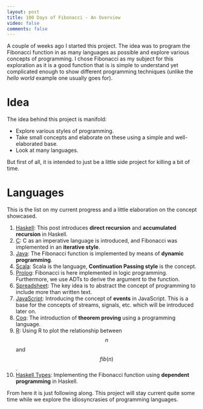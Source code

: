 ```yaml
---
layout: post
title: 100 Days of Fibonacci - An Overview
video: false
comments: false
---
```


A couple of weeks ago I started this project. The idea was to program
the Fibonacci function in as many languages as possible
and explore various concepts of
programming. I chose Fibonacci as my subject for this exploration as
it is a good function that is is simple to understand yet complicated
enough to show different programming techniques (unlike the _hello world_
example one usually goes for).

# Idea
The idea behind this project is manifold:

* Explore various styles of programming.
* Take small concepts and elaborate on these using a simple
  and well-elaborated base.
* Look at many languages.

But first of all, it is intended to just be a little side project
for killing a bit of time.

# Languages
This is the list on my current progress and a little elaboration on
the concept showcased.

1. [Haskell](http://buchi.dk/blog/100-days-of-fibonacci-day-0-haskell/):
   This post introduces __direct recursion__ and __accumulated recursion__
   in Haskell.
2. [C](http://buchi.dk/blog/100-days-of-fibonacci-day-1-c/):
   C as an imperative language is introduced, and Fibonacci was implemented
   in an __iterative style__.
3. [Java](http://buchi.dk/blog/100-days-of-fibonacci-day-2-java/):
   The Fibonacci function is implemented by means of
   __dynamic programming__.
4. [Scala](http://buchi.dk/blog/100-days-of-fibonacci-day-3-scala/):
   Scala is the language, __Continuation Passing style__ is the concept.
5. [Prolog](http://buchi.dk/blog/100-days-of-fibonacci-day-4-prolog/):
   Fibonacci is here implemented in logic programming. Furthermore, we use
   ADTs to derive the argument to the function.
6. [Spreadsheet](http://buchi.dk/blog/100-days-of-fibonacci-day-5-spreadsheet/): The key idea is to abstract the concept of programming to include more
  than written text.
7. [JavaScript](http://buchi.dk/blog/100-days-of-fibonacci-day-6-javascript/):
   Introducing the concept of __events__ in JavaScript. This is a base for
   the concepts of streams, signals, etc. which will be introduced later on.
8. [Coq](/blog/100-days-of-fibonacci-day-7-coq/):
   The introduction of __theorem proving__ using a programming language.
9. [R](/blog/100-days-of-fibonacci-day-8-r/): Using R to plot the
   relationship between $$n$$ and $$fib(n)$$.
10. [Haskell Types](/blog/100-days-of-fibonacci-day-9-haskell-types/):
    Implementing the Fibonacci function using __dependent programming__
    in Haskell.

From here it is just following along. This project will stay current
quite some time while we explore the idiosyncrasies of programming
languages.

